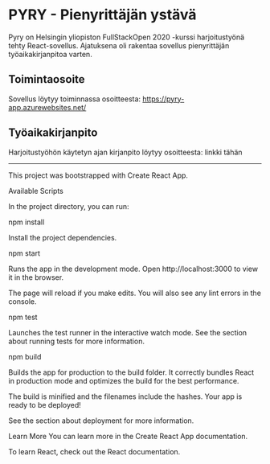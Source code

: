 # PYRY - Pienyrittäjän ystävä

Pyry on Helsingin yliopiston FullStackOpen 2020 -kurssi harjoitustyönä tehty React-sovellus. Ajatuksena oli rakentaa sovellus pienyrittäjän työaikakirjanpitoa varten.

## Toimintaosoite

Sovellus löytyy toiminnassa osoitteesta:
https://pyry-app.azurewebsites.net/

## Työaikakirjanpito

Harjoitustyöhön käytetyn ajan kirjanpito löytyy osoitteesta:
linkki tähän

_____________________________________________________________________

This project was bootstrapped with Create React App.

Available Scripts

In the project directory, you can run:

npm install

Install the project dependencies.

npm start

Runs the app in the development mode.
Open http://localhost:3000 to view it in the browser.

The page will reload if you make edits.
You will also see any lint errors in the console.

npm test

Launches the test runner in the interactive watch mode.
See the section about running tests for more information.

npm build

Builds the app for production to the build folder.
It correctly bundles React in production mode and optimizes the build for the best performance.

The build is minified and the filenames include the hashes.
Your app is ready to be deployed!

See the section about deployment for more information.

Learn More
You can learn more in the Create React App documentation.

To learn React, check out the React documentation.
